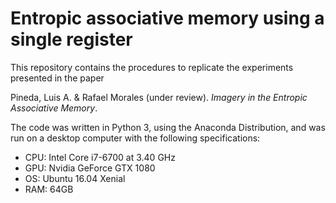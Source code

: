 # Entropic associative memory using a single register

This repository contains the procedures to replicate the experiments presented in the paper

Pineda, Luis A. & Rafael Morales (under review). _Imagery in the Entropic Associative Memory_.

The code was written in Python 3, using the Anaconda Distribution, and was run on a desktop computer with the following specifications:
* CPU: Intel Core i7-6700 at 3.40 GHz
* GPU: Nvidia GeForce GTX 1080
* OS: Ubuntu 16.04 Xenial
* RAM: 64GB


